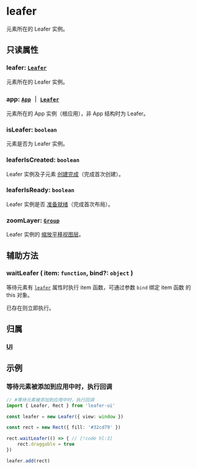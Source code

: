 # leafer

元素所在的 Leafer 实例。

## 只读属性

### leafer: [`Leafer`](/reference/display/Leafer.md)

元素所在的 Leafer 实例。

### app: [`App`](/reference/display/Leafer.md) ｜ [`Leafer`](/reference/display/Leafer.md)

元素所在的 App 实例（根应用），非 App 结构时为 Leafer。

### isLeafer: `boolean`

元素是否为 Leafer 实例。

### leaferIsCreated: `boolean`

Leafer 实例及子元素 [创建完成](/reference/display/Leafer.md#created-boolean)（完成首次创建）。

### leaferIsReady: `boolean`

Leafer 实例是否 [准备就绪](/reference/display/Leafer.md#ready-boolean)（完成首次布局）。

### zoomLayer: [`Group`](/reference/display/Group.md)

Leafer 实例的 [缩放平移视图层](/reference/display/Leafer.md#zoomlayer-group)。

## 辅助方法

### waitLeafer ( item: `function`, bind?: `object` )

等待元素有 [`leafer`](/reference/property/leafer.md) 属性时执行 item 函数，可通过参数 `bind` 绑定 item 函数 的 this 对象。

已存在则立即执行。

## 归属

### [UI](/reference/display/UI.md)

## 示例

### 等待元素被添加到应用中时，执行回调

```ts
// #等待元素被添加到应用中时，执行回调
import { Leafer, Rect } from 'leafer-ui'

const leafer = new Leafer({ view: window })

const rect = new Rect({ fill: '#32cd79' })

rect.waitLeafer(() => { // [!code hl:3]
    rect.draggable = true
})

leafer.add(rect)
```
